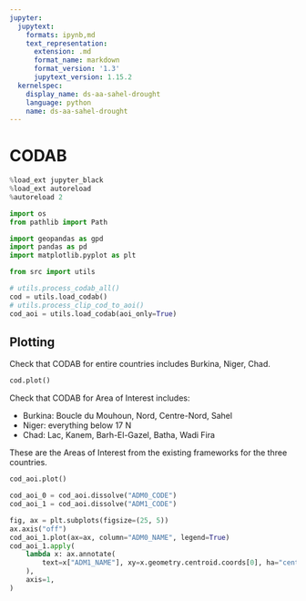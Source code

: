```yaml
---
jupyter:
  jupytext:
    formats: ipynb,md
    text_representation:
      extension: .md
      format_name: markdown
      format_version: '1.3'
      jupytext_version: 1.15.2
  kernelspec:
    display_name: ds-aa-sahel-drought
    language: python
    name: ds-aa-sahel-drought
---
```


# CODAB

```python
%load_ext jupyter_black
%load_ext autoreload
%autoreload 2
```

```python
import os
from pathlib import Path

import geopandas as gpd
import pandas as pd
import matplotlib.pyplot as plt

from src import utils
```

```python
# utils.process_codab_all()
cod = utils.load_codab()
# utils.process_clip_cod_to_aoi()
cod_aoi = utils.load_codab(aoi_only=True)
```

## Plotting

Check that CODAB for entire countries includes Burkina, Niger, Chad.

```python
cod.plot()
```

Check that CODAB for Area of Interest includes:

- Burkina: Boucle du Mouhoun, Nord, Centre-Nord, Sahel
- Niger: everything below 17 N
- Chad: Lac, Kanem, Barh-El-Gazel, Batha, Wadi Fira

These are the Areas of Interest from the existing frameworks for the three countries.

```python
cod_aoi.plot()
```

```python
cod_aoi_0 = cod_aoi.dissolve("ADM0_CODE")
cod_aoi_1 = cod_aoi.dissolve("ADM1_CODE")
```

```python
fig, ax = plt.subplots(figsize=(25, 5))
ax.axis("off")
cod_aoi_1.plot(ax=ax, column="ADM0_NAME", legend=True)
cod_aoi_1.apply(
    lambda x: ax.annotate(
        text=x["ADM1_NAME"], xy=x.geometry.centroid.coords[0], ha="center"
    ),
    axis=1,
)
```
